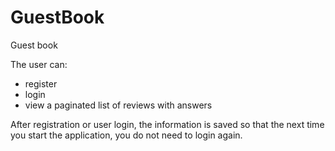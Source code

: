 # GuestBook

Guest book

The user can:
- register
- login
- view a paginated list of reviews with answers

After registration or user login, the information is saved so that the next time you start the application, you do not need to login again.
